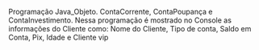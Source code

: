  Programação Java_Objeto. ContaCorrente, ContaPoupança e ContaInvestimento. Nessa programação é mostrado no Console as informações do Cliente como:
Nome do Cliente,
Tipo de conta, 
Saldo em Conta,
Pix,
Idade e 
Cliente vip
